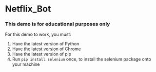 # Netflix_Bot

### This demo is for educational purposes only

For this demo to work, you must:

1. Have the latest version of Python
2. Have the latest version of Chrome
3. Have the latest version of pip
4. Run `pip install selenium` once, to install the selenium package onto your machine
